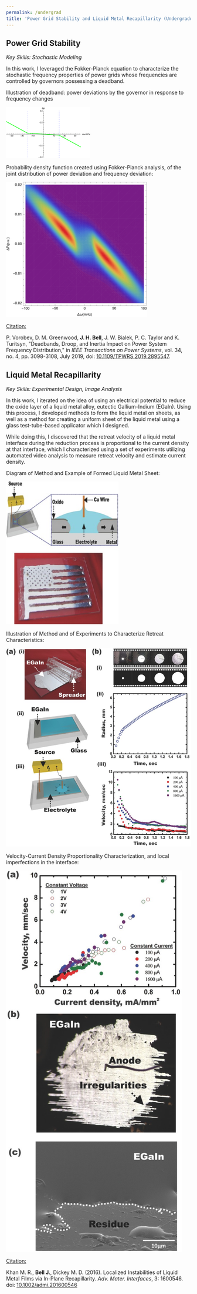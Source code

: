 ```yaml
---
permalink: /undergrad
title: 'Power Grid Stability and Liquid Metal Recapillarity (Undergraduate Research)'
---
```


## Power Grid Stability

*Key Skills: Stochastic Modeling*

In this work, I leveraged the Fokker-Planck equation to characterize the
stochastic frequency properties of power grids whose frequencies are
controlled by governors possessing a deadband.

Illustration of deadband: power deviations by the governor in response
to frequency changes

<img src="/media/Undergrad/image1.png" style="width: 24vw;" />

Probability density function created using Fokker-Planck analysis, of
the joint distribution of power deviation and frequency deviation:

<img src="/media/Undergrad/image2.png" style="width: 40vw;" />

<u>Citation:</u>

P. Vorobev, D. M. Greenwood, **J. H. Bell**, J. W. Bialek, P. C. Taylor
and K. Turitsyn, \"Deadbands, Droop, and Inertia Impact on Power System
Frequency Distribution,\" in *IEEE Transactions on Power Systems*, vol.
34, no. 4, pp. 3098-3108, July 2019, doi: [10.1109/TPWRS.2019.2895547](https://doi.org/10.1109/TPWRS.2019.2895547).

## Liquid Metal Recapillarity

*Key Skills: Experimental Design, Image Analysis*

In this work, I iterated on the idea of using an electrical potential to
reduce the oxide layer of a liquid metal alloy, eutectic Gallium-Indium
(EGaIn). Using this process, I developed methods to form the liquid
metal on sheets, as well as a method for creating a uniform sheet of the
liquid metal using a glass test-tube-based applicator which I designed.

While doing this, I discovered that the retreat velocity of a liquid
metal interface during the reduction process is proportional to the
current density at that interface, which I characterized using a set of
experiments utilizing automated video analysis to measure retreat
velocity and estimate current density.

Diagram of Method and Example of Formed Liquid Metal Sheet:

<img src="/media/Undergrad/image3.png" style="width: 32vw;" />

Illustration of Method and of Experiments to Characterize Retreat
Characteristics:

<img src="/media/Undergrad/image4.png" style="width: 65vw;" />

Velocity-Current Density Proportionality Characterization, and local imperfections in the interface:

<img src="/media/Undergrad/image5.png" style="width: 50vw;" />

<u>Citation:</u>

Khan M. R., **Bell J.**, Dickey M. D. (2016). Localized Instabilities of
Liquid Metal Films via In-Plane Recapillarity. *Adv. Mater.
Interfaces*, 3: 1600546. doi: [10.1002/admi.201600546](https://doi.org/10.1002/admi.201600546)
